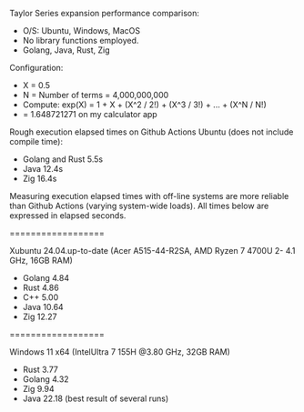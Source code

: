 Taylor Series expansion performance comparison:
* O/S: Ubuntu, Windows, MacOS
* No library functions employed.
* Golang, Java, Rust, Zig

Configuration:
* X = 0.5
* N = Number of terms = 4,000,000,000
* Compute: exp(X) = 1 + X + (X^2 / 2!) + (X^3 / 3!) + ... + (X^N / N!)
* = 1.648721271 on my calculator app
  
Rough execution elapsed times on Github Actions Ubuntu (does not include compile time):
* Golang and Rust 5.5s
* Java 12.4s
* Zig 16.4s

Measuring execution elapsed times with off-line systems are more reliable than Github Actions (varying system-wide loads).
All times below are expressed in elapsed seconds.

==================

Xubuntu 24.04.up-to-date (Acer A515-44-R2SA, AMD Ryzen 7 4700U 2- 4.1 GHz, 16GB RAM)
* Golang 4.84
* Rust 4.86
* C++ 5.00
* Java 10.64
* Zig 12.27

==================

Windows 11 x64 (IntelUltra 7 155H @3.80 GHz, 32GB RAM)

* Rust 3.77
* Golang 4.32
* Zig 9.94
* Java 22.18 (best result of several runs)
  
